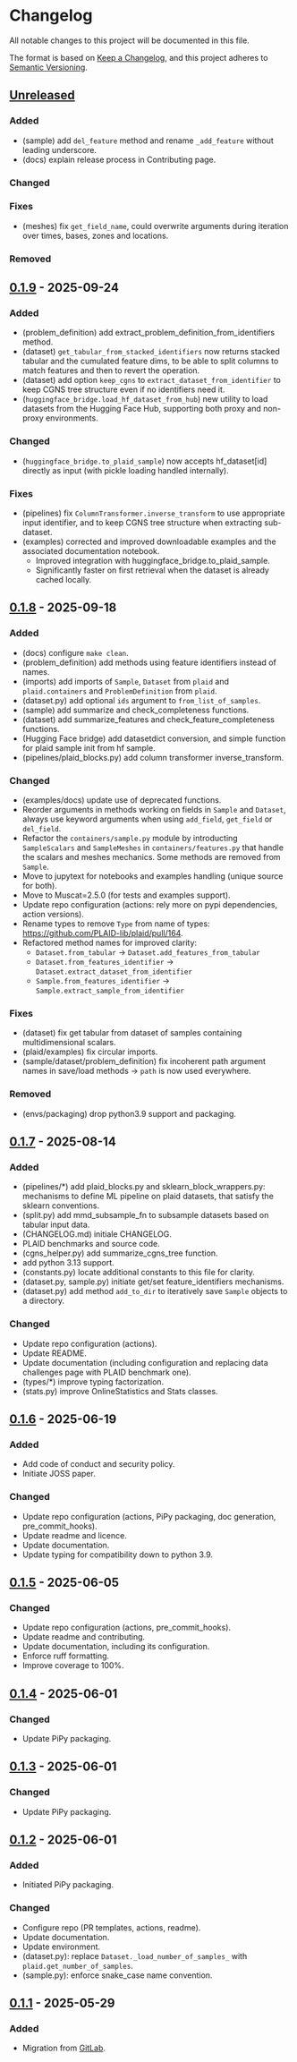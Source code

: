 # Changelog

All notable changes to this project will be documented in this file.

The format is based on [Keep a Changelog](https://keepachangelog.com/en/1.1.0/),
and this project adheres to [Semantic Versioning](https://semver.org/spec/v2.0.0.html).

## [Unreleased]

### Added

- (sample) add `del_feature` method and rename `_add_feature` without leading underscore.
- (docs) explain release process in Contributing page.

### Changed


### Fixes

- (meshes) fix `get_field_name`, could overwrite arguments during iteration over times, bases, zones and locations.

### Removed


## [0.1.9] - 2025-09-24

### Added

- (problem_definition) add extract_problem_definition_from_identifiers method.
- (dataset) `get_tabular_from_stacked_identifiers` now returns stacked tabular and the cumulated feature dims, to be able to split columns to match features and then to revert the operation.
- (dataset) add option `keep_cgns` to `extract_dataset_from_identifier` to keep CGNS tree structure even if no identifiers need it.
- (`huggingface_bridge.load_hf_dataset_from_hub`) new utility to load datasets from the Hugging Face Hub, supporting both proxy and non-proxy environments.

### Changed

- (`huggingface_bridge.to_plaid_sample`) now accepts hf_dataset[id] directly as input (with pickle loading handled internally).

### Fixes

- (pipelines) fix `ColumnTransformer.inverse_transform` to use appropriate input identifier, and to keep CGNS tree structure when extracting sub-dataset.
- (examples) corrected and improved downloadable examples and the associated documentation notebook.
  - Improved integration with huggingface_bridge.to_plaid_sample.
  - Significantly faster on first retrieval when the dataset is already cached locally.

## [0.1.8] - 2025-09-18

### Added

- (docs) configure `make clean`.
- (problem_definition) add methods using feature identifiers instead of names.
- (imports) add imports of `Sample`, `Dataset` from `plaid` and `plaid.containers` and `ProblemDefinition` from `plaid`.
- (dataset.py) add optional `ids` argument to `from_list_of_samples`.
- (sample) add summarize and check_completeness functions.
- (dataset) add summarize_features and check_feature_completeness functions.
- (Hugging Face bridge) add datasetdict conversion, and simple function for plaid sample init from hf sample.
- (pipelines/plaid_blocks.py) add column transformer inverse_transform.

### Changed

- (examples/docs) update use of deprecated functions.
- Reorder arguments in methods working on fields in `Sample` and `Dataset`, always use keyword arguments when using `add_field`, `get_field` or `del_field`.
- Refactor the `containers/sample.py` module by introducting `SampleScalars` and `SampleMeshes` in `containers/features.py` that handle the scalars and meshes mechanics. Some methods are removed from `Sample`.
- Move to jupytext for notebooks and examples handling (unique source for both).
- Move to Muscat=2.5.0 (for tests and examples support).
- Update repo configuration (actions: rely more on pypi dependencies, action versions).
- Rename types to remove `Type` from name of types: https://github.com/PLAID-lib/plaid/pull/164.
- Refactored method names for improved clarity:
  - `Dataset.from_tabular` → `Dataset.add_features_from_tabular`
  - `Dataset.from_features_identifier` → `Dataset.extract_dataset_from_identifier`
  - `Sample.from_features_identifier` → `Sample.extract_sample_from_identifier`

### Fixes

- (dataset) fix get tabular from dataset of samples containing multidimensional scalars.
- (plaid/examples) fix circular imports.
- (sample/dataset/problem_definition) fix incoherent path argument names in save/load methods -> `path` is now used everywhere.

### Removed

- (envs/packaging) drop python3.9 support and packaging.

## [0.1.7] - 2025-08-14

### Added

- (pipelines/*) add plaid_blocks.py and sklearn_block_wrappers.py: mechanisms to define ML pipeline on plaid datasets, that satisfy the sklearn conventions.
- (split.py) add mmd_subsample_fn to subsample datasets based on tabular input data.
- (CHANGELOG.md) initiale CHANGELOG.
- PLAID benchmarks and source code.
- (cgns_helper.py) add summarize_cgns_tree function.
- add python 3.13 support.
- (constants.py) locate additional constants to this file for clarity.
- (dataset.py, sample.py) initiate get/set feature_identifiers mechanisms.
- (dataset.py) add method `add_to_dir` to iteratively save `Sample` objects to a directory.

### Changed

- Update repo configuration (actions).
- Update README.
- Update documentation (including configuration and replacing data challenges page with PLAID benchmark one).
- (types/*) improve typing factorization.
- (stats.py) improve OnlineStatistics and Stats classes.

## [0.1.6] - 2025-06-19

### Added

- Add code of conduct and security policy.
- Initiate JOSS paper.

### Changed

- Update repo configuration (actions, PiPy packaging, doc generation, pre_commit_hooks).
- Update readme and licence.
- Update documentation.
- Update typing for compatibility down to python 3.9.

## [0.1.5] - 2025-06-05

### Changed

- Update repo configuration (actions, pre_commit_hooks).
- Update readme and contributing.
- Update documentation, including its configuration.
- Enforce ruff formatting.
- Improve coverage to 100%.

## [0.1.4] - 2025-06-01

### Changed

- Update PiPy packaging.

## [0.1.3] - 2025-06-01

### Changed

- Update PiPy packaging.

## [0.1.2] - 2025-06-01

### Added

- Initiated PiPy packaging.

### Changed

- Configure repo (PR templates, actions, readme).
- Update documentation.
- Update environment.
- (dataset.py): replace `Dataset._load_number_of_samples_` with `plaid.get_number_of_samples`.
- (sample.py): enforce snake_case name convention.

## [0.1.1] - 2025-05-29

### Added

- Migration from [GitLab](https://gitlab.com/drti/plaid).

[unreleased]: https://github.com/PLAID-lib/plaid/compare/0.1.9...HEAD
[0.1.9]: https://github.com/PLAID-lib/plaid/compare/0.1.8...0.1.9
[0.1.8]: https://github.com/PLAID-lib/plaid/compare/0.1.7...0.1.8
[0.1.7]: https://github.com/PLAID-lib/plaid/compare/0.1.6...0.1.7
[0.1.6]: https://github.com/PLAID-lib/plaid/compare/0.1.5...0.1.6
[0.1.5]: https://github.com/PLAID-lib/plaid/compare/0.1.4...0.1.5
[0.1.4]: https://github.com/PLAID-lib/plaid/compare/0.1.3...0.1.4
[0.1.3]: https://github.com/PLAID-lib/plaid/compare/0.1.2...0.1.3
[0.1.2]: https://github.com/PLAID-lib/plaid/compare/0.1.1...0.1.2
[0.1.1]: https://github.com/PLAID-lib/plaid/releases/tag/0.1.1
